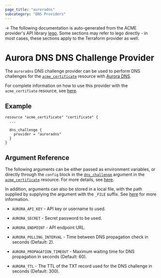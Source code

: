 ```yaml
---
page_title: "auroradns"
subcategory: "DNS Providers"
---
```


-> The following documentation is auto-generated from the ACME
provider's API library [lego](https://go-acme.github.io/lego/).  Some
sections may refer to lego directly - in most cases, these sections
apply to the Terraform provider as well.

# Aurora DNS DNS Challenge Provider

The `auroradns` DNS challenge provider can be used to perform DNS challenges for
the [`acme_certificate`][resource-acme-certificate] resource with
[Aurora DNS](https://www.pcextreme.com/dns-health-checks).

[resource-acme-certificate]: ../resources/certificate.md

For complete information on how to use this provider with the `acme_certifiate`
resource, see [here][resource-acme-certificate-dns-challenges].

[resource-acme-certificate-dns-challenges]: ../resources/certificate.md#using-dns-challenges

## Example

```hcl
resource "acme_certificate" "certificate" {
  ...

  dns_challenge {
    provider = "auroradns"
  }
}
```
## Argument Reference

The following arguments can be either passed as environment variables, or
directly through the `config` block in the
[`dns_challenge`][resource-acme-certificate-dns-challenge-arg] argument in the
[`acme_certificate`][resource-acme-certificate] resource. For more details, see
[here][resource-acme-certificate-dns-challenges].

[resource-acme-certificate-dns-challenge-arg]: ../resources/certificate.md#dns_challenge

In addition, arguments can also be stored in a local file, with the path
supplied by supplying the argument with the `_FILE` suffix. See
[here][acme-certificate-file-arg-example] for more information.

[acme-certificate-file-arg-example]: ../resources/certificate.md#using-variable-files-for-provider-arguments

* `AURORA_API_KEY` - API key or username to used.
* `AURORA_SECRET` - Secret password to be used.

* `AURORA_ENDPOINT` - API endpoint URL.
* `AURORA_POLLING_INTERVAL` - Time between DNS propagation check in seconds (Default: 2).
* `AURORA_PROPAGATION_TIMEOUT` - Maximum waiting time for DNS propagation in seconds (Default: 60).
* `AURORA_TTL` - The TTL of the TXT record used for the DNS challenge in seconds (Default: 300).



